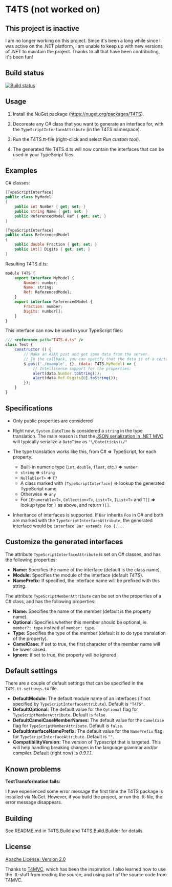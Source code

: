 T4TS (not worked on)
====

This project is inactive
----

I am no longer working on this project. Since it's been a long while since I was active on the .NET platform, I am unable to keep up with new versions of .NET to maintain the project. Thanks to all that have been contributing, it's been fun!

Build status
----
[![Build status](https://ci.appveyor.com/api/projects/status/s7mxgiqykroujn8e/branch/master)](https://ci.appveyor.com/project/cskeppstedt/t4ts/branch/master)

Usage
----
 1. Install the NuGet package (https://nuget.org/packages/T4TS).

 2. Decoreate any C# class that you want to generate an interface for, with the `TypeScriptInterfaceAttribute` (in the T4TS namespace).

 3. Run the T4TS.tt-file (right-click and select *Run custom tool*).

 4. The generated file T4TS.d.ts will now contain the interfaces that can be used in your TypeScript files.

Examples
----
C# classes:
```c#
[TypeScriptInterface]
public class MyModel
{
    public int Number { get; set; }
    public string Name { get; set; }
    public ReferencedModel Ref { get; set; }
}

[TypeScriptInterface]
public class ReferencedModel
{
    public double Fraction { get; set; }
    public int[] Digits { get; set; }
}
```

Resulting T4TS.d.ts:
```javascript
module T4TS {
    export interface MyModel {
        Number: number;
        Name: string;
        Ref: ReferencedModel;
    }
    export interface ReferencedModel {
        Fraction: number;
        Digits: number[];
    }
}
```

This interface can now be used in your TypeScript files:

```javascript
/// <reference path="T4TS.d.ts" />
class Test {
    constructor () {
        // Make an AJAX post and get some data from the server.
        // In the callback, you can specify that the data is of a certain type:
        $.post('./example', {}, (data: T4TS.MyModel) => {
            // Intellisense support for the properties:
            alert(data.Number.toString());
            alert(data.Ref.Digits[0].toString());
        });
    }
}
```

Specifications
----
 * Only public properties are considered

 * Right now, `System.DateTime` is considered a `string` in the type translation. The main reason is that the [JSON serialization in .NET MVC](http://stackoverflow.com/questions/726334/asp-net-mvc-jsonresult-date-format) will typically serialize a `DateTime` as `"\/Date(ticks)\/"`

 * The type translation works like this, from C# **=>** TypeScript, for each property:
   * Built-in numeric type (`int`, `double`, `float`, etc.) **=>** `number`
   * `string` **=>** `string`
   * `Nullable<T>` **=>** `T?`
   * A class marked with `[TypeScriptInterface]` **=>** lookup the generated TypeScript name
   * Otherwise **=>** `any`
   * For `IEnumerable<T>`, `Collection<T>`, `List<T>`, `IList<T>` and `T[]` **=>** lookup type for `T` as above, and return `T[]`.

 * Inheritance of interfaces is supported. If `Bar` inherits `Foo` in C# and both are marked with the `TypeScriptInterfaceAttribute`, the generated interface would be `interface Bar extends Foo {...`.

Customize the generated interfaces
----
The attribute `TypeScriptInterfaceAttribute` is set on C# classes, and has the following properties:

* **Name:** Specifies the name of the interface (default is the class name).
* **Module:** Specifies the module of the interface (default _T4TS_).
* **NamePrefix:** If specified, the interface name will be prefixed with this string.

The attribute `TypeScriptMemberAttribute` can be set on the properties of a C# class, and has the following properties:

* **Name:** Specifies the name of the member (default is the property name).
* **Optional:** Specifies whether this member should be optional, ie. `member?: type` instead of `member: type`.
* **Type:** Specifies the type of the member (default is to do type translation of the property).
* **CamelCase:** If set to true, the first character of the member name will be lower cased.
* **Ignore:** If set to true, the property will be ignored.

Default settings
----
There are a couple of default settings that can be specified in the `T4TS.tt.settings.t4` file.

* **DefaultModule:** The default module name of an interfaces (if not specified by `TypeScriptInterfaceAttribute`). Default is `"T4TS"`.
* **DefaultOptional:** The default value for the `Optional` flag for `TypeScriptMemberAttribute`. Default is `false`.
* **DefaultCamelCaseMemberNames:** The default value for the `CamelCase` flag for `TypeScriptMemberAttribute`. Default is `false`.
* **DefaultInterfaceNamePrefix:** The default value for the `NamePrefix` flag for `TypeScriptInterfaceAttribute`. Default is `""`.
* **CompatibilityVersion:** The version of Typescript that is targeted. This will help handling breaking changes in the language grammar and/or compiler. Default (right now) is _0.9.1.1_.

Known problems
----
**TextTransformation fails:**

I have experienced some error message the first time the T4TS package is installed via NuGet. However, if you build the project, or run the .tt-file, the error message disappears.

Building
----
See README.md in T4TS.Build and T4TS.Build.Builder for details.

License
----
[Apache License, Version 2.0](http://www.apache.org/licenses/LICENSE-2.0)

Thanks to [T4MVC](http://t4mvc.codeplex.com/), which has been the inspiration. I also learned how to use the .tt-stuff from reading the source, and using part of the source code from T4MVC.

